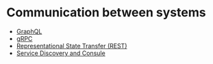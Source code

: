 # Communication between systems

- [GraphQL](./GraphQL/)
- [gRPC](./gRPC/)
- [Representational State Transfer (REST)](./REST/)
- [Service Discovery and Consule](./ServiceDiscoveryAndConsul/)
